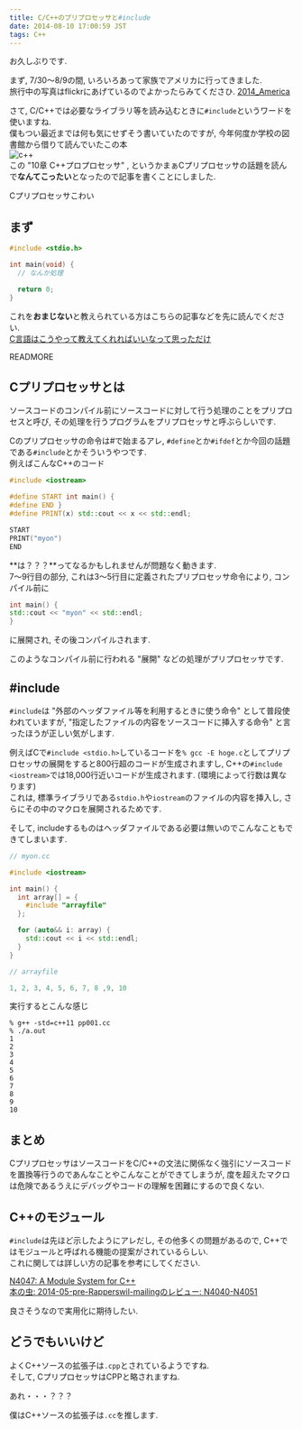 ```yaml
---
title: C/C++のプリプロセッサと#include
date: 2014-08-10 17:00:59 JST
tags: C++
---
```


お久しぶりです.

まず, 7/30〜8/9の間, いろいろあって家族でアメリカに行ってきました.  
旅行中の写真はflickrにあげているのでよかったらみてくださひ. [2014\_America](https://flic.kr/s/aHsk1enz2s)

さて, C/C++では必要なライブラリ等を読み込むときに`#include`というワードを使いますね.  
僕もつい最近までは何も気にせずそう書いていたのですが, 今年何度か学校の図書館から借りて読んでいたこの本  
![c++](https://lh6.googleusercontent.com/-Sw7aRfts3Io/U2UBJGGgfII/AAAAAAAADNM/Krtl6Bb7Chw/s640/IMG_1801.JPG)  
この "10章 C++プロプロセッサ" , というかまぁCプリプロセッサの話題を読んで**なんてこったい**となったので記事を書くことにしました.

Cプリプロセッサこわい

## まず

```cpp
#include <stdio.h>

int main(void) {
  // なんか処理

  return 0;
}
```

これを**おまじない**と教えられている方はこちらの記事などを先に読んでください.  
[C言語はこうやって教えてくれればいいなって思っただけ](http://tosainu.wktk.so/view/377)

READMORE

## Cプリプロセッサとは

ソースコードのコンパイル前にソースコードに対して行う処理のことをプリプロセスと呼び, その処理を行うプログラムをプリプロセッサと呼ぶらしいです.

Cのプリプロセッサの命令は#で始まるアレ, `#define`とか`#ifdef`とか今回の話題である`#include`とかそういうやつです.  
例えばこんなC++のコード

```cpp
#include <iostream>

#define START int main() {
#define END }
#define PRINT(x) std::cout << x << std::endl;

START
PRINT("myon")
END
```

**は？？？**ってなるかもしれませんが問題なく動きます.  
7〜9行目の部分, これは3〜5行目に定義されたプリプロセッサ命令により, コンパイル前に

```cpp
int main() {
std::cout << "myon" << std::endl;
}
```

に展開され, その後コンパイルされます.

このようなコンパイル前に行われる "展開" などの処理がプリプロセッサです.

## #include

`#include`は "外部のヘッダファイル等を利用するときに使う命令" として普段使われていますが, "指定したファイルの内容をソースコードに挿入する命令" と言ったほうが正しい気がします.

例えばCで`#include <stdio.h>`しているコードを`% gcc -E hoge.c`としてプリプロセッサの展開をすると800行超のコードが生成されますし, C++の`#include <iostream>`では18,000行近いコードが生成されます. (環境によって行数は異なります)  
これは, 標準ライブラリである`stdio.h`や`iostream`のファイルの内容を挿入し, さらにその中のマクロを展開されるためです.

そして, includeするものはヘッダファイルである必要は無いのでこんなこともできてしまいます.

```cpp
// myon.cc

#include <iostream>

int main() {
  int array[] = {
    #include "arrayfile"
  };

  for (auto&& i: array) {
    std::cout << i << std::endl;
  }
}
```

```cpp
// arrayfile

1, 2, 3, 4, 5, 6, 7, 8 ,9, 10
```

実行するとこんな感じ

```
% g++ -std=c++11 pp001.cc
% ./a.out
1
2
3
4
5
6
7
8
9
10
```

## まとめ

CプリプロセッサはソースコードをC/C++の文法に関係なく強引にソースコードを置換等行うのであんなことやこんなことができてしまうが, 度を超えたマクロは危険であるうえにデバッグやコードの理解を困難にするので良くない.

## C++のモジュール

`#include`は先ほど示したようにアレだし, その他多くの問題があるので, C++ではモジュールと呼ばれる機能の提案がされているらしい.  
これに関しては詳しい方の記事を参考にしてください.

[N4047: A Module System for C++](http://www.open-std.org/jtc1/sc22/wg21/docs/papers/2014/n4047.pdf)  
[本の虫: 2014-05-pre-Rapperswil-mailingのレビュー: N4040-N4051](http://cpplover.blogspot.jp/2014/08/2014-05-pre-rapperswil-mailing-n4040.html)

良さそうなので実用化に期待したい.

## どうでもいいけど

よくC++ソースの拡張子は`.cpp`とされているようですね.  
そして, CプリプロセッサはCPPと略されますね.

あれ・・・？？？

僕はC++ソースの拡張子は`.cc`を推します.
